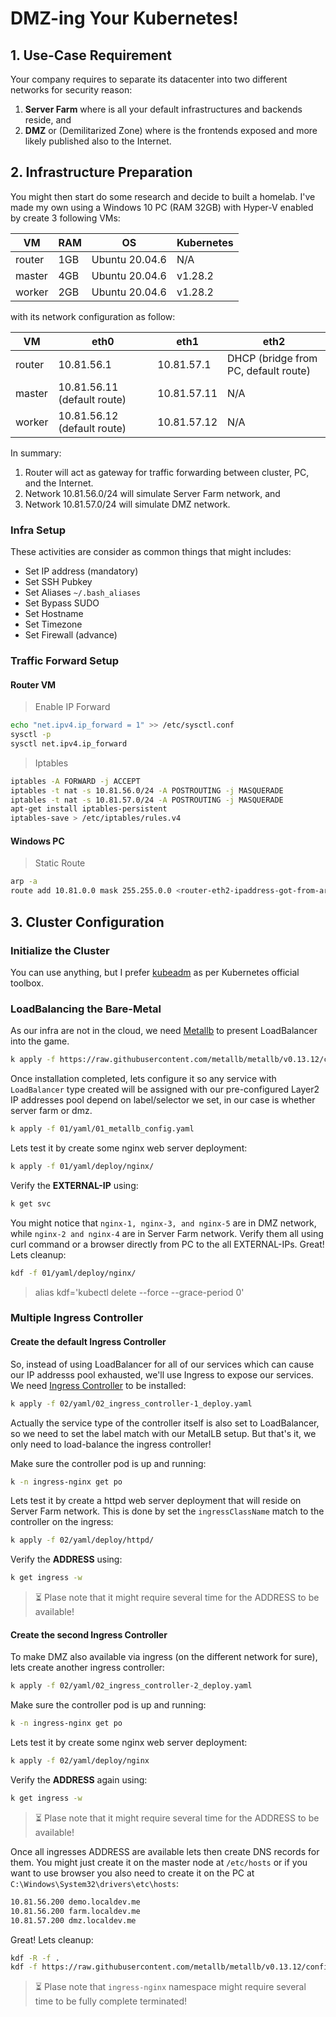 # DMZ-ing Your Kubernetes!

## 1. Use-Case Requirement

Your company requires to separate its datacenter into two different networks for security reason:

1. **Server Farm** where is all your default infrastructures and backends reside, and
2. **DMZ** or (Demilitarized Zone) where is the frontends exposed and more likely published also to the Internet. 

## 2. Infrastructure Preparation

You might then start do some research and decide to built a homelab. I've made my own using a Windows 10 PC (RAM 32GB) with Hyper-V enabled by create 3 following VMs:

VM     | RAM | OS             | Kubernetes |
------ | --- | -------------- | ---------- |
router | 1GB | Ubuntu 20.04.6 | N/A        |
master | 4GB | Ubuntu 20.04.6 | v1.28.2    |
worker | 2GB | Ubuntu 20.04.6 | v1.28.2    |

with its network configuration as follow:

VM     | eth0                        | eth1        | eth2                                 |
------ | --------------------------- | ----------- | ------------------------------------ |
router | 10.81.56.1                  | 10.81.57.1  | DHCP (bridge from PC, default route) |
master | 10.81.56.11 (default route) | 10.81.57.11 | N/A                                  |
worker | 10.81.56.12 (default route) | 10.81.57.12 | N/A                                  |

In summary:
1. Router will act as gateway for traffic forwarding between cluster, PC, and the Internet.
2. Network 10.81.56.0/24 will simulate Server Farm network, and
3. Network 10.81.57.0/24 will simulate DMZ network.

### Infra Setup

These activities are consider as common things that might includes:

+ Set IP address (mandatory)
+ Set SSH Pubkey 
+ Set Aliases `~/.bash_aliases`
+ Set Bypass SUDO
+ Set Hostname
+ Set Timezone
+ Set Firewall (advance)

### Traffic Forward Setup

#### Router VM

> Enable IP Forward
```bash
echo "net.ipv4.ip_forward = 1" >> /etc/sysctl.conf
sysctl -p
sysctl net.ipv4.ip_forward
```

> Iptables
```bash
iptables -A FORWARD -j ACCEPT
iptables -t nat -s 10.81.56.0/24 -A POSTROUTING -j MASQUERADE
iptables -t nat -s 10.81.57.0/24 -A POSTROUTING -j MASQUERADE
apt-get install iptables-persistent
iptables-save > /etc/iptables/rules.v4
```

#### Windows PC

> Static Route
```bash
arp -a
route add 10.81.0.0 mask 255.255.0.0 <router-eth2-ipaddress-got-from-arp-a>
```

## 3. Cluster Configuration

### Initialize the Cluster

You can use anything, but I prefer [kubeadm](https://kubernetes.io/docs/setup/production-environment/tools/kubeadm/install-kubeadm/) as per Kubernetes official toolbox.

### LoadBalancing the Bare-Metal

As our infra are not in the cloud, we need [Metallb](https://metallb.universe.tf/installation/) to present LoadBalancer into the game. 

```bash
k apply -f https://raw.githubusercontent.com/metallb/metallb/v0.13.12/config/manifests/metallb-native.yaml
```

Once installation completed, lets configure it so any service with `LoadBalancer` type created will be assigned with our pre-configured Layer2 IP addresses pool depend on label/selector we set, in our case is whether server farm or dmz.

```bash
k apply -f 01/yaml/01_metallb_config.yaml
```

Lets test it by create some nginx web server deployment:

```bash
k apply -f 01/yaml/deploy/nginx/
```

Verify the **EXTERNAL-IP** using:

```bash
k get svc
```

You might notice that `nginx-1, nginx-3, and nginx-5` are in DMZ network, while `nginx-2 and nginx-4` are in Server Farm network. Verify them all using curl command or a browser directly from PC to the all EXTERNAL-IPs. Great! Lets cleanup: 

```bash
kdf -f 01/yaml/deploy/nginx/
```

> alias kdf='kubectl delete --force --grace-period 0'

### Multiple Ingress Controller

#### Create the default Ingress Controller

So, instead of using LoadBalancer for all of our services which can cause our IP addresss pool exhausted, we'll use Ingress to expose our services. We need [Ingress Controller](https://kubernetes.github.io/ingress-nginx/deploy/#quick-start) to be installed: 

```bash
k apply -f 02/yaml/02_ingress_controller-1_deploy.yaml
```

Actually the service type of the controller itself is also set to LoadBalancer, so we need to set the label match with our MetalLB setup. But that's it, we only need to load-balance the ingress controller! 

Make sure the controller pod is up and running:

```bash
k -n ingress-nginx get po
```

Lets test it by create a httpd web server deployment that will reside on Server Farm network. This is done by set the `ingressClassName` match to the controller on the ingress:

```bash
k apply -f 02/yaml/deploy/httpd/
```

Verify the **ADDRESS** using:
```bash
k get ingress -w
```

> :hourglass_flowing_sand: Plase note that it might require several time for the ADDRESS to be available! 

#### Create the second Ingress Controller

To make DMZ also available via ingress (on the different network for sure), lets create another ingress controller:

```bash
k apply -f 02/yaml/02_ingress_controller-2_deploy.yaml
```

Make sure the controller pod is up and running:

```bash
k -n ingress-nginx get po
```

Lets test it by create some nginx web server deployment:

```bash
k apply -f 02/yaml/deploy/nginx
```

Verify the **ADDRESS** again using:
```bash
k get ingress -w
```

> :hourglass_flowing_sand: Plase note that it might require several time for the ADDRESS to be available!

Once all ingresses ADDRESS are available lets then create DNS records for them. You might just create it on the master node at `/etc/hosts` or if you want to use browser you also need to create it on the PC at `C:\Windows\System32\drivers\etc\hosts`:

```bash
10.81.56.200 demo.localdev.me
10.81.56.200 farm.localdev.me
10.81.57.200 dmz.localdev.me
```

Great! Lets cleanup:

```bash
kdf -R -f .
kdf -f https://raw.githubusercontent.com/metallb/metallb/v0.13.12/config/manifests/metallb-native.yaml
```

> :hourglass_flowing_sand: Plase note that `ingress-nginx` namespace might require several time to be fully complete terminated!
